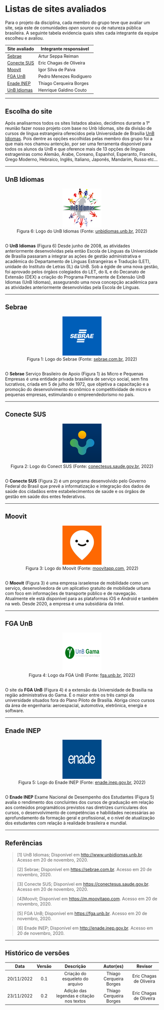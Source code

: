 # Listas de sites avaliados

Para o projeto da disciplina, cada membro do grupo teve que avaliar um site, seja este de comunidades _open source_ ou de natureza pública brasileira. A seguinte tabela evidencia quais sites cada integrante da equipe escolheu e avaliou.

| Site avaliado                                 | Integrante responsável |
| --------------------------------------------- | ---------------------- |
| [Sebrae](https://sebrae.com.br)               | Artur Seppa Reiman     |
| [Conecte SUS](https://conectesus.saude.gov.br)| Eric Chagas de Oliveira|
| [Moovit](https://m.moovitapp.com)             | Igor Silva de Paiva    |
| [FGA UnB](https://fga.unb.br)                 | Pedro Menezes Rodiguero|
| [Enade INEP](http://enade.inep.gov.br)        | Thiago Cerqueira Borges|
| [UnB Idiomas](http://www.unbidiomas.unb.br)   | Henrique Galdino Couto |




---

## Escolha do site

Após analisarmos todos os sites listados abaixo, decidimos durante a 1° reunião fazer nosso projeto com base no Unb Idiomas, site da divisão de cursos de língua estrangeira oferecidos pela Universidade de Brasília [UnB Idiomas](http://www.unbidiomas.unb.br). Pois dentre as opções escolhidas pelas membro dos grupo foi a que mais nos chamou antenção,
por ser uma ferramenta disponivel para todos os alunos da UnB e que oference mais de 13 opções de linguas estrageniras como Alemão, Árabe, Coreano, Espanhol, Esperanto, Francês, Grego Moderno, Hebraico, Inglês, Italiano, Japonês, Mandarim, Russo etc...

---

## UnB Idiomas
<div align="center">
<img src="https://raw.githubusercontent.com/Interacao-Humano-Computador/2022.2-UnbIdiomas/main/assets/img/logoSites/unbIdiomas.png" width="128" height="128"/>
<figcaption align="center">Figura 6: Logo do UnB Idiomas (Fonte: <a href="http://www.unbidiomas.unb.br" target="_blanck">unbidiomas.unb.br</a>, 2022)</figcaption>
</div>
<br/>

O **UnB Idiomas** (Figura 6) Desde junho de 2008, as atividades anteriormente desenvolvidas pela então Escola de Línguas da Universidade de Brasília passaram a integrar as ações de gestão administrativa e acadêmica do Departamento de Línguas Estrangeiras e Tradução (LET), unidade do Instituto de Letras (IL) da UnB. Sob a égide de uma nova gestão, foi aprovado pelos órgãos colegiados do LET, do IL e do Decanato de Extensão (DEX) a criação do Programa Permanente de Extensão UnB Idiomas (UnB Idiomas), assegurando uma nova concepção acadêmica para as atividades anteriormente desenvolvidas pela Escola de Línguas.

---

## Sebrae
<div align="center">
<img src="https://raw.githubusercontent.com/Interacao-Humano-Computador/2022.2-UnbIdiomas/main/assets/img/logoSites/sebrae.png" alt = Figura1  width="128" height="128"/>
<figcaption align="center">Figura 1: Logo do Sebrae (Fonte: <a href="https://sebrae.com.br/" target="_blanck">sebrae.com.br</a>, 2022)</figcaption>
</div>
<br/>

O **Sebrae**  Serviço Brasileiro de Apoio (Figura 1) às Micro e Pequenas Empresas é uma entidade privada brasileira de serviço social, sem fins lucrativos, criada em 5 de julho de 1972, que objetiva a capacitação e a promoção do desenvolvimento econômico e competitividade de micro e pequenas empresas, estimulando o empreendedorismo no país.

---

## Conecte SUS
<div align="center">
<img src="https://raw.githubusercontent.com/Interacao-Humano-Computador/2022.2-UnbIdiomas/main/assets/img/logoSites/sus.png" width="128" height="128"/>
<figcaption align="center">Figura 2: Logo do Conect SUS (Fonte: <a href="https://conectesus.saude.gov.br" target="_blanck">conectesus.saude.gov.br</a>, 2022)</figcaption>
</div>
<br/>

O **Conecte SUS** (Figura 2) é um programa desenvolvido pelo Governo Federal do Brasil que prevê a informatização e integração dos dados de saúde dos cidadãos entre estabelecimentos de saúde e os órgãos de gestão em saúde dos entes federativos.

---

## Moovit
<div align="center">
<img src="https://raw.githubusercontent.com/Interacao-Humano-Computador/2022.2-UnbIdiomas/main/assets/img/logoSites/moovit.png" width="128" height="128"/>
<figcaption align="center">Figura 3: Logo do Moovit (Fonte: <a href="https://m.moovitapp.com/" target="_blanck">moovitapp.com</a>, 2022)</figcaption>
</div>
<br/>

O **Moovit** (Figura 3) é uma empresa israelense de mobilidade como um serviço, desenvolvedora de um aplicativo gratuito de mobilidade urbana com foco em informações de transporte público e de navegação. Atualmente ele está disponível para as plataformas iOS e Android e também na web. Desde 2020, a empresa é uma subsidiária da Intel.

---

## FGA UnB
<div align="center">
<img src="https://raw.githubusercontent.com/Interacao-Humano-Computador/2022.2-UnbIdiomas/main/assets/img/logoSites/gama.png" width="128" height="128"/>
<figcaption align="center">Figura 4: Logo da FGA UnB (Fonte: <a href="https://fga.unb.br/" target="_blanck">fga.unb.br</a>, 2022)</figcaption>
</div>
<br/>

O site da **FGA UnB** (Figura 4) é a extensão da Universidade de Brasília na região administrativa do Gama. É o maior entre os três campi da universidade situados fora do Plano Piloto de Brasília. Abriga cinco cursos da área de engenharia: aeroespacial, automotiva, eletrônica, energia e software.

---

## Enade INEP
<div align="center">
<img src="https://raw.githubusercontent.com/Interacao-Humano-Computador/2022.2-UnbIdiomas/main/assets/img/logoSites/enade.png" width="128" height="128"/>
<figcaption align="center">Figura 5: Logo do Enade INEP (Fonte: <a href="http://enade.inep.gov.br" target="_blanck">enade.inep.gov.br</a>, 2022)</figcaption>
</div>
<br/>

O **Enade INEP** Exame Nacional de Desempenho dos Estudantes (Figura 5) avalia o rendimento dos concluintes dos cursos de graduação em relação aos conteúdos programáticos previstos nas diretrizes curriculares dos cursos, o desenvolvimento de competências e habilidades necessárias ao aprofundamento da formação geral e profissional, e o nível de atualização dos estudantes com relação à realidade brasileira e mundial.

---


## Referências

>[1] UnB Idiomas; Disponível em <http://www.unbidiomas.unb.br>. Acesso em 20 de novembro, 2020. 

>[2] Sebrae; Disponível em <https://sebrae.com.br>. Acesso em 20 de novembro, 2020.

>[3] Conecte SUS; Disponível em <https://conectesus.saude.gov.br>. Acesso em 20 de novembro, 2020.

>[4]Moovit; Disponível em <https://m.moovitapp.com>. Acesso em 20 de novembro, 2020.

>[5] FGA UnB; Disponível em <https://fga.unb.br>. Acesso em 20 de novembro, 2020.

>[6]  Enade INEP; Disponível em <http://enade.inep.gov.br>. Acesso em 20 de novembro, 2020.



---

## Histórico de versões

|    Data    | Versão |                         Descrição                         |          Autor(es)           |           Revisor            |
| :--------: | :----: | :-------------------------------------------------------: | :--------------------------: | :--------------------------: |
| 20/11/2022 |  0.1   |             Criação do esqueleto do arquivo               |     Thiago Cerqueira Borges  |   Eric Chagas de Oliveira    |
| 23/11/2022 |  0.2   |             Adição das legendas e citação nos textos      |     Thiago Cerqueira Borges  |   Eric Chagas de Oliveira    |
